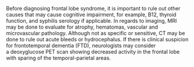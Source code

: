 Before diagnosing frontal lobe syndrome, it is important to rule out other causes that may cause cognitive impairment, for example, B12, thyroid function, and syphilis serology if applicable. In regards to imaging, MRI may be done to evaluate for atrophy, hematomas, vascular and microvascular pathology. Although not as specific or sensitive, CT may be done to rule out acute bleeds or hydrocephalus. If there is clinical suspicion for frontotemporal dementia (FTD), neurologists may consider a deoxyglucose PET scan showing decreased activity in the frontal lobe with sparing of the temporal-parietal areas.